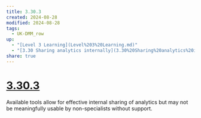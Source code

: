 ```yaml
---
title: 3.30.3
created: 2024-08-28
modified: 2024-08-28
tags:
  - UK-DMM_row
up:
  - "[Level 3 Learning](Level%203%20Learning.md)"
  - "[3.30 Sharing analytics internally](3.30%20Sharing%20analytics%20internally.md)"
share: true
---
```

# [3.30.3](3.30.3.md)

Available tools allow for effective internal sharing of analytics but may not be meaningfully usable by non-specialists without support.
